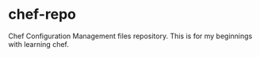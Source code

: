 chef-repo
=========

Chef Configuration Management files repository. This is for my beginnings with learning chef.
